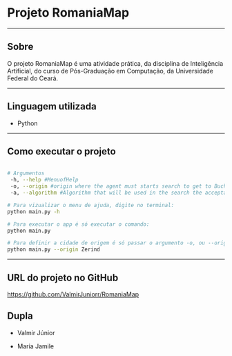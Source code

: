 # Projeto RomaniaMap

---

## Sobre
 O projeto RomaniaMap é uma atividade prática, da disciplina de Inteligência Artificial, do curso de Pós-Graduação em Computação, da Universidade Federal do Ceará.

---

## Linguagem utilizada 

- Python

---

## Como executar o projeto


```bash

# Argumentos
 -h, --help #MenuofHelp
 -o, --origin #origin where the agent must starts search to get to Bucharest
 -a, --algorithm #Algorithm that will be used in the search the acceptable values are: [estrela, largura]

# Para vizualizar o menu de ajuda, digite no terminal:
python main.py -h

# Para executar o app é só executar o comando:
python main.py

# Para definir a cidade de origem é só passar o argumento -o, ou --origin para o script:
python main.py --origin Zerind

```
---

## URL do projeto no GitHub

https://github.com/ValmirJuniorr/RomaniaMap

## Dupla

- Valmir Júnior

- Maria Jamile